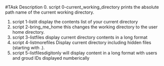 #TAsk Description 
0. script 0-current_working_directory prints the absolute path name of the current working directory.
1. script 1-listit display the contents list of your current directory
2. script 2-bring_me_home this changes the working directory to the user home directory.
3. script 3-listfiles display current directory contents in a long format 
4. script 4-listmorefiles Display current directory including hidden files (starting with .).
4. script 5-listfilesdigitonly will display content in a long format with users and groud IDs displayed numberically 
